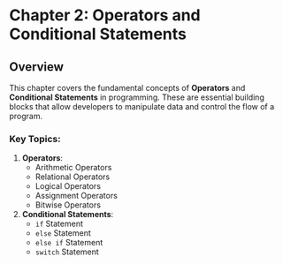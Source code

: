 # Chapter 2: Operators and Conditional Statements

## Overview

This chapter covers the fundamental concepts of **Operators** and **Conditional Statements** in programming. These are essential building blocks that allow developers to manipulate data and control the flow of a program.

### Key Topics:
1. **Operators**:
    - Arithmetic Operators
    - Relational Operators
    - Logical Operators
    - Assignment Operators
    - Bitwise Operators
2. **Conditional Statements**:
    - `if` Statement
    - `else` Statement
    - `else if` Statement
    - `switch` Statement

